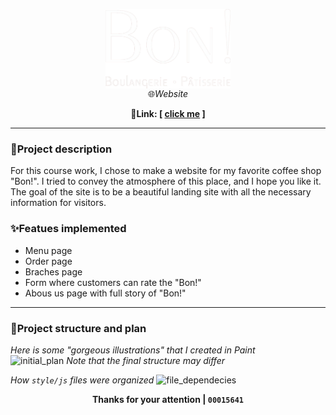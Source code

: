 
<!-- ![bon_logo](img/logo.png) -->
<p align="center">
<img src="img/logo.png" alt="drawing" width="200" align="center"/><br>
🌐<i>Website</i>
</p>

<p align="center">
<b>🔗Link: [ <a href="https://stately-figolla-8a1f00.netlify.app/">click me</a> ]</b>
</p>
<hr>

### 📃Project description
For this course work, I chose to make a website for my favorite coffee shop "Bon!". I tried to convey the atmosphere of this place, and I hope you like it.
The goal of the site is to be a beautiful landing site with all the necessary information for visitors.

### ✨Featues implemented
- Menu page
- Order page
- Braches page
- Form where customers can rate the "Bon!"
- Abous us page with full story of "Bon!"

---
### 🧱Project structure and plan
*Here is some "gorgeous illustrations" that I created in Paint*\
![initial_plan](img/PLAN.png)
*Note that the final structure may differ*

*How ```style/js``` files were organized*
![file_dependecies](img/FILE-SCHEME.png)

<p align="center">
<b>Thanks for your attention | <code>00015641</code></b>
</p>